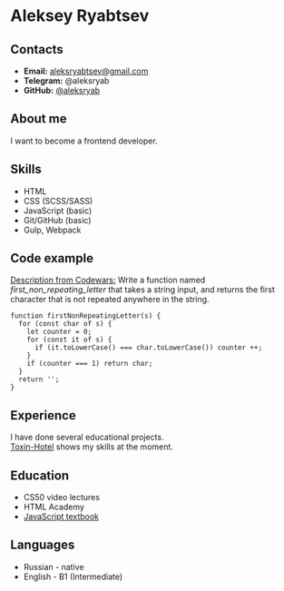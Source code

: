 # Aleksey Ryabtsev

## Contacts
- **Email:** aleksryabtsev@gmail.com
- **Telegram:** @aleksryab
- **GitHub:** [@aleksryab](https://github.com/aleksryab)

## About me
I want to become a frontend developer.

## Skills
- HTML
- CSS (SCSS/SASS)
- JavaScript (basic)
- Git/GitHub (basic)
- Gulp, Webpack

## Code example
[Description from Codewars:](https://www.codewars.com/kata/52bc74d4ac05d0945d00054e/javascript) Write a function named *first_non_repeating_letter* that takes a string input, and returns the first character that is not repeated anywhere in the string.
```
function firstNonRepeatingLetter(s) {
  for (const char of s) {
    let counter = 0;
    for (const it of s) {
      if (it.toLowerCase() === char.toLowerCase()) counter ++;
    }
    if (counter === 1) return char;
  }
  return '';
}
```

## Experience
I have done several educational projects.<br />
[Toxin-Hotel](https://github.com/aleksryab/toxin-hotel) shows my skills at the moment.

## Education
- CS50 video lectures
- HTML Academy
- [JavaScript textbook](https://learn.javascript.ru/)

## Languages
- Russian - native
- English - B1 (Intermediate)